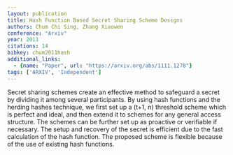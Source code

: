 ```yaml
---
layout: publication
title: Hash Function Based Secret Sharing Scheme Designs
authors: Chum Chi Sing, Zhang Xiaowen
conference: "Arxiv"
year: 2011
citations: 14
bibkey: chum2011hash
additional_links:
  - {name: "Paper", url: "https://arxiv.org/abs/1111.1278"}
tags: ['ARXIV', 'Independent']
---
```

Secret sharing schemes create an effective method to safeguard a secret by
dividing it among several participants. By using hash functions and the herding
hashes technique, we first set up a (t+1, n) threshold scheme which is perfect
and ideal, and then extend it to schemes for any general access structure. The
schemes can be further set up as proactive or verifiable if necessary. The
setup and recovery of the secret is efficient due to the fast calculation of
the hash function. The proposed scheme is flexible because of the use of
existing hash functions.
